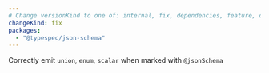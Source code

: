 ```yaml
---
# Change versionKind to one of: internal, fix, dependencies, feature, deprecation, breaking
changeKind: fix
packages:
  - "@typespec/json-schema"
---
```


Correctly emit `union`, `enum`, `scalar` when marked with `@jsonSchema`
